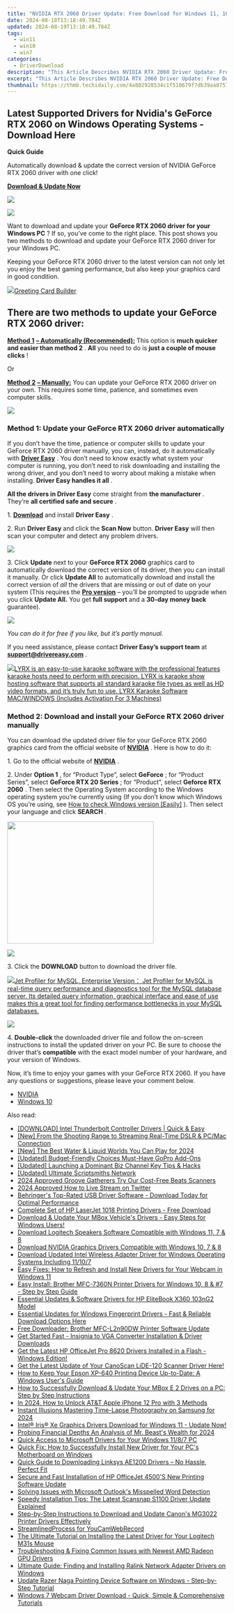 ```yaml
---
title: "NVIDIA RTX 2060 Driver Update: Free Download for Windows 11, 10, 8 & 7 Operating Systems"
date: 2024-08-18T13:18:49.784Z
updated: 2024-08-19T13:18:49.784Z
tags:
  - win11
  - win10
  - win7
categories:
  - DriverDownload
description: "This Article Describes NVIDIA RTX 2060 Driver Update: Free Download for Windows 11, 10, 8 & 7 Operating Systems"
excerpt: "This Article Describes NVIDIA RTX 2060 Driver Update: Free Download for Windows 11, 10, 8 & 7 Operating Systems"
thumbnail: https://thmb.techidaily.com/4a802928534c1f510679f7db39aa8757031a3947f8786bd477dd4066192a8852.jpg
---
```


## Latest Supported Drivers for Nvidia's GeForce RTX 2060 on Windows Operating Systems - Download Here

**Quick Guide**

 Automatically download & update the correct version of NVIDIA GeForce RTX 2060 driver with one click!

[**Download & Update Now**](https://tools.techidaily.com/drivereasy/download/)

<!-- affiliate ads begin -->
<a href="https://secure.2checkout.com/order/checkout.php?PRODS=3727260&QTY=1&AFFILIATE=108875&CART=1"><img src="http://www.aiseesoft.com/avangate/30p/banner.jpg" border="0"></a>
<!-- affiliate ads end -->
![](https://images.drivereasy.com/wp-content/uploads/2019/03/image-69.png)

 Want to download and update your **GeForce RTX 2060 driver for your Windows PC** ? If so, you’ve come to the right place. This post shows you two methods to download and update your GeForce RTX 2060 driver for your Windows PC.

 Keeping your GeForce RTX 2060 driver to the latest version can not only let you enjoy the best gaming performance, but also keep your graphics card in good condition.

<!-- affiliate ads begin -->
<a href="https://secure.2checkout.com/order/checkout.php?PRODS=2067133&QTY=1&AFFILIATE=108875&CART=1"><img src="https://www.pearlmountainsoft.com/n_img/product/gcb/banScrn.jpg" border="0">Greeting Card Builder</a>
<!-- affiliate ads end -->
## **There are two methods to update your GeForce RTX 2060 driver:**

**[Method 1](https://tools.techidaily.com/drivereasy/download/)** [](https://tools.techidaily.com/drivereasy/download/) **[– Automatically (Recommended):](https://tools.techidaily.com/drivereasy/download/)**  This option is **much quicker and easier than method 2** . **All** you need to do is **just a couple of mouse clicks** !

Or

**[Method 2](https://tools.techidaily.com/drivereasy/download/)** [](https://tools.techidaily.com/drivereasy/download/) **[– Manually:](https://tools.techidaily.com/drivereasy/download/)**  You can update your GeForce RTX 2060 driver on your own. This requires some time, patience, and sometimes even computer skills.

<!-- affiliate ads begin -->
<a href="https://store.nero.com/order/checkout.php?PRODS=42296985&QTY=1&AFFILIATE=108875&CART=1"><img src="https://secure.avangate.com/images/merchant/9cea886b9f44a3c2df1163730ab64994/products/copy_nero_burning_rom_cart.png" border="0">
</a>
<!-- affiliate ads end -->
### Method 1: Update your GeForce RTX 2060 driver automatically

 If you don’t have the time, patience or computer skills to update your GeForce RTX 2060 driver manually, you can, instead, do it automatically with **[Driver Easy](https://tools.techidaily.com/drivereasy/download/)**  . You don’t need to know exactly what system your computer is running, you don’t need to risk downloading and installing the wrong driver, and you don’t need to worry about making a mistake when installing. **Driver Easy handles it all** .

**All the drivers in Driver Easy** come straight from **the manufacturer** . They‘re **all certified safe and secure** .

 1\. **[Download](https://tools.techidaily.com/drivereasy/download/)**  and install **Driver Easy** .

 2\. Run **Driver Easy** and click the **Scan Now** button. **Driver Easy** will then scan your computer and detect any problem drivers.

![](https://images.drivereasy.com/wp-content/uploads/2019/03/image-84.png)

 3\. Click **Update** next to your **GeForce RTX 2060** graphics card to automatically download the correct version of its driver, then you can install it manually. Or click **Update All** to automatically download and install the correct version of _all_ the drivers that are missing or out of date on your system (This requires the **[Pro version](https://tools.techidaily.com/drivereasy/download/)**  – you’ll be prompted to upgrade when you click **Update All.**  You get **full support** and a **30-day money back** guarantee).

![](https://images.drivereasy.com/wp-content/uploads/2019/03/image-85.png)

_You can do it for free if you like, but it’s partly manual._

 If you need assistance, please contact **Driver Easy’s support team** at **[support@drivereasy.com](https://tools.techidaily.com/drivereasy/download/)**  .

<!-- affiliate ads begin -->
<a href="https://shop.pcdj.com/order/checkout.php?PRODS=4698998&QTY=1&AFFILIATE=108875&CART=1"> <img src="https://secure.avangate.com/images/merchant/47f4b6321e9fd8e8f7326a6adc1a7c1e/products/MacBook_Pro_lyrx-withsinger-tv.png" border="0">LYRX is an easy-to-use karaoke software with the professional features karaoke hosts need to perform with precision. LYRX is karaoke show hosting software that supports all standard karaoke file types as well as HD video formats, and it’s truly fun to use. 
LYRX Karaoke Software MAC/WINDOWS (Includes Activation For 3 Machines)</a>
<!-- affiliate ads end -->
### Method 2: Download and install your GeForce RTX 2060 driver manually

 You can download the updated driver file for your GeForce RTX 2060 graphics card from the official website of **[NVIDIA](https://tools.techidaily.com/drivereasy/download/)**  . Here is how to do it:

 1\. Go to the official website of **[NVIDIA](https://tools.techidaily.com/drivereasy/download/)**  .

 2\. Under **Option 1** , for “Product Type”, select **GeForce** ; for “Product Series”, select **GeForce RTX 20 Series** ; for “Product”, select **Geforce RTX 2060** . Then select the Operating System according to the Windows operating system you’re currently using (If you don’t know which Windows OS you’re using, see [ How to check Windows version \[Easily\]](https://tools.techidaily.com/drivereasy/download/) ). Then select your language and click **SEARCH** .

<!-- affiliate ads begin -->
<a href="https://getlyla.pxf.io/c/5597632/1455723/15391" target="_top" id="1455723"><img src="//a.impactradius-go.com/display-ad/15391-1455723" border="0" alt="" width="336" height="280"/></a><img height="0" width="0" src="https://imp.pxf.io/i/5597632/1455723/15391" style="position:absolute;visibility:hidden;" border="0" />
<!-- affiliate ads end -->
![](https://images.drivereasy.com/wp-content/uploads/2019/03/image-90.png)

 3\. Click the **DOWNLOAD** button to download the driver file.

<!-- affiliate ads begin -->
<a href="https://secure.2checkout.com/order/checkout.php?PRODS=4576829&QTY=1&AFFILIATE=108875&CART=1"><img src="https://secure.avangate.com/images/merchant/9e740b84bb48a64dde25061566299467/products/copy_1_jp_box_big.png" border="0">Jet Profiler for MySQL, Enterprise Version： Jet Profiler for MySQL is real-time query performance and diagnostics tool for the MySQL database server. Its detailed query information, graphical interface and ease of use makes this a great tool for finding performance bottlenecks in your MySQL databases. </a>
<!-- affiliate ads end -->
![](https://images.drivereasy.com/wp-content/uploads/2019/03/image-91.png)

 4\. **Double-click** the downloaded driver file and follow the on-screen instructions to install the updated driver on your PC. Be sure to choose the driver that’s **compatible** with the exact model number of your hardware, and your version of Windows.

 Now, it’s time to enjoy your games with your GeForce RTX 2060\. If you have any questions or suggestions, please leave your comment below.

* [NVIDIA](https://tools.techidaily.com/drivereasy/download/)
* [Windows 10](https://tools.techidaily.com/drivereasy/download/)

<ins class="adsbygoogle"
     style="display:block"
     data-ad-format="autorelaxed"
     data-ad-client="ca-pub-7571918770474297"
     data-ad-slot="1223367746"></ins>



<ins class="adsbygoogle"
     style="display:block"
     data-ad-client="ca-pub-7571918770474297"
     data-ad-slot="8358498916"
     data-ad-format="auto"
     data-full-width-responsive="true"></ins>

<span class="atpl-alsoreadstyle">Also read:</span>
<div><ul>
<li><a href="https://win-amazing.techidaily.com/download-intel-thunderbolt-controller-drivers-quick-and-easy/"><u>[DOWNLOAD] Intel Thunderbolt Controller Drivers | Quick & Easy</u></a></li>
<li><a href="https://facebook-video-recording.techidaily.com/new-from-the-shooting-range-to-streaming-real-time-dslr-and-pcmac-connection/"><u>[New] From the Shooting Range to Streaming Real-Time  DSLR & PC/Mac Connection</u></a></li>
<li><a href="https://desktop-recording.techidaily.com/new-the-best-water-and-liquid-worlds-you-can-play-for-2024/"><u>[New] The Best Water & Liquid Worlds You Can Play for 2024</u></a></li>
<li><a href="https://extra-lessons.techidaily.com/updated-budget-friendly-choices-must-have-gopro-add-ons/"><u>[Updated] Budget-Friendly Choices  Must-Have GoPro Add-Ons</u></a></li>
<li><a href="https://facebook-video-share.techidaily.com/updated-launching-a-dominant-biz-channel-key-tips-and-hacks/"><u>[Updated] Launching a Dominant Biz Channel  Key Tips & Hacks</u></a></li>
<li><a href="https://some-guidance.techidaily.com/updated-ultimate-scriptsmiths-network/"><u>[Updated] Ultimate Scriptsmiths Network</u></a></li>
<li><a href="https://some-techniques.techidaily.com/2024-approved-groove-gatherers-try-our-cost-free-beats-scanners/"><u>2024 Approved  Groove Gatherers  Try Our Cost-Free Beats Scanners</u></a></li>
<li><a href="https://twitter-videos.techidaily.com/2024-approved-how-to-live-stream-on-twitter/"><u>2024 Approved  How to Live Stream on Twitter</u></a></li>
<li><a href="https://win-amazing.techidaily.com/behringers-top-rated-usb-driver-software-download-today-for-optimal-performance/"><u>Behringer's Top-Rated USB Driver Software - Download Today for Optimal Performance</u></a></li>
<li><a href="https://win-amazing.techidaily.com/complete-set-of-hp-laserjet-1018-printing-drivers-free-download/"><u>Complete Set of HP LaserJet 1018 Printing Drivers - Free Download</u></a></li>
<li><a href="https://win-amazing.techidaily.com/download-and-update-your-mbox-vehicles-drivers-easy-steps-for-windows-users/"><u>Download & Update Your MBox Vehicle's Drivers - Easy Steps for Windows Users!</u></a></li>
<li><a href="https://win-amazing.techidaily.com/download-logitech-speakers-software-compatible-with-windows-11-7-and-8/"><u>Download Logitech Speakers Software Compatible with Windows 11, 7 & 8</u></a></li>
<li><a href="https://win-amazing.techidaily.com/download-nvidia-graphics-drivers-compatible-with-windows-10-7-and-8/"><u>Download NVIDIA Graphics Drivers Compatible with Windows 10, 7 & 8</u></a></li>
<li><a href="https://win-amazing.techidaily.com/download-updated-intel-wireless-adapter-driver-for-windows-operating-systems-including-11107/"><u>Download Updated Intel Wireless Adapter Driver for Windows Operating Systems Including 11/10/7</u></a></li>
<li><a href="https://win-amazing.techidaily.com/easy-fixes-how-to-refresh-and-install-new-drivers-for-your-webcam-in-windows-11/"><u>Easy Fixes: How to Refresh and Install New Drivers for Your Webcam in Windows 11</u></a></li>
<li><a href="https://win-amazing.techidaily.com/easy-install-brother-mfc-7360n-printer-drivers-for-windows-10-8-and-7-step-by-step-guide/"><u>Easy Install: Brother MFC-7360N Printer Drivers for Windows 10, 8 & #7 - Step by Step Guide</u></a></li>
<li><a href="https://win-amazing.techidaily.com/essential-updates-and-software-drivers-for-hp-elitebook-x360-103ng2-model/"><u>Essential Updates & Software Drivers for HP EliteBook X360 103nG2 Model</u></a></li>
<li><a href="https://win-amazing.techidaily.com/essential-updates-for-windows-fingerprint-drivers-fast-and-reliable-download-options-here/"><u>Essential Updates for Windows Fingerprint Drivers - Fast & Reliable Download Options Here</u></a></li>
<li><a href="https://win-amazing.techidaily.com/free-downloader-brother-mfc-l2n90dw-printer-software-update/"><u>Free Downloader: Brother MFC-L2n90DW Printer Software Update</u></a></li>
<li><a href="https://win-amazing.techidaily.com/get-started-fast-insignia-to-vga-converter-installation-and-driver-downloads/"><u>Get Started Fast - Insignia to VGA Converter Installation & Driver Downloads</u></a></li>
<li><a href="https://win-amazing.techidaily.com/1722975705003-get-the-latest-hp-officejet-pro-8620-drivers-installed-in-a-flash-windows-edition/"><u>Get the Latest HP OfficeJet Pro 8620 Drivers Installed in a Flash - Windows Edition!</u></a></li>
<li><a href="https://win-amazing.techidaily.com/get-the-latest-update-of-your-canoscan-lide-120-scanner-driver-here/"><u>Get the Latest Update of Your CanoScan LiDE-120 Scanner Driver Here!</u></a></li>
<li><a href="https://win-amazing.techidaily.com/how-to-keep-your-epson-xp-640-printing-device-up-to-date-a-windows-users-guide/"><u>How to Keep Your Epson XP-640 Printing Device Up-to-Date: A Windows User's Guide</u></a></li>
<li><a href="https://win-amazing.techidaily.com/how-to-successfully-download-and-update-your-mbox-e-2-drives-on-a-pc-step-by-step-instructions/"><u>How to Successfully Download & Update Your MBox E 2 Drives on a PC: Step by Step Instructions</u></a></li>
<li><a href="https://sim-unlock.techidaily.com/in-2024-how-to-unlock-atandt-apple-iphone-12-pro-with-3-methods-by-drfone-ios/"><u>In 2024, How to Unlock AT&T Apple iPhone 12 Pro with 3 Methods</u></a></li>
<li><a href="https://extra-guidance.techidaily.com/instant-illusions-mastering-time-lapse-photography-on-samsung-for-2024/"><u>Instant Illusions  Mastering Time-Lapse Photography on Samsung for 2024</u></a></li>
<li><a href="https://win-amazing.techidaily.com/intel-iris-xe-graphics-drivers-download-for-windows-11-update-now/"><u>Intel® Iris® Xe Graphics Drivers Download for Windows 11 - Update Now!</u></a></li>
<li><a href="https://facebook-video-share.techidaily.com/probing-financial-depths-an-analysis-of-mr-beasts-wealth-for-2024/"><u>Probing Financial Depths  An Analysis of Mr. Beast's Wealth for 2024</u></a></li>
<li><a href="https://win-amazing.techidaily.com/quick-access-to-microsoft-drivers-for-your-windows-1187-pc/"><u>Quick Access to Microsoft Drivers for Your Windows 11/8/7 PC</u></a></li>
<li><a href="https://win-amazing.techidaily.com/quick-fix-how-to-successfully-install-new-driver-for-your-pcs-motherboard-on-windows/"><u>Quick Fix: How to Successfully Install New Driver for Your PC's Motherboard on Windows</u></a></li>
<li><a href="https://win-amazing.techidaily.com/1722968715521-quick-guide-to-downloading-linksys-ae1200-drivers-no-hassle-perfect-fit/"><u>Quick Guide to Downloading Linksys AE1200 Drivers – No Hassle, Perfect Fit</u></a></li>
<li><a href="https://win-amazing.techidaily.com/secure-and-fast-installation-of-hp-officejet-4500s-new-printing-software-update/"><u>Secure and Fast Installation of HP OfficeJet 4500'S New Printing Software Update</u></a></li>
<li><a href="https://tech-recovery.techidaily.com/solving-issues-with-microsoft-outlooks-misspelled-word-detection/"><u>Solving Issues with Microsoft Outlook's Misspelled Word Detection</u></a></li>
<li><a href="https://win-amazing.techidaily.com/speedy-installation-tips-the-latest-scansnap-s1100-driver-update-explained/"><u>Speedy Installation Tips: The Latest Scansnap S1100 Driver Update Explained</u></a></li>
<li><a href="https://win-amazing.techidaily.com/step-by-step-instructions-to-download-and-update-canons-mg3022-printer-drivers-effectively/"><u>Step-by-Step Instructions to Download and Update Canon's MG3022 Printer Drivers Effectively</u></a></li>
<li><a href="https://screen-video-capture.techidaily.com/streamlinedprocess-for-youcamwebrecord/"><u>StreamlinedProcess for YouCamWebRecord</u></a></li>
<li><a href="https://win-amazing.techidaily.com/the-ultimate-tutorial-on-installing-the-latest-driver-for-your-logitech-m31s-mouse/"><u>The Ultimate Tutorial on Installing the Latest Driver for Your Logitech M31s Mouse</u></a></li>
<li><a href="https://win-amazing.techidaily.com/troubleshooting-and-fixing-common-issues-with-newest-amd-radeon-gpu-drivers/"><u>Troubleshooting & Fixing Common Issues with Newest AMD Radeon GPU Drivers</u></a></li>
<li><a href="https://win-amazing.techidaily.com/ultimate-guide-finding-and-installing-ralink-network-adapter-drivers-on-windows/"><u>Ultimate Guide: Finding and Installing Ralink Network Adapter Drivers on Windows</u></a></li>
<li><a href="https://win-amazing.techidaily.com/update-razer-naga-pointing-device-software-on-windows-step-by-step-tutorial/"><u>Update Razer Naga Pointing Device Software on Windows - Step-by-Step Tutorial</u></a></li>
<li><a href="https://win-amazing.techidaily.com/windows-7-webcam-driver-download-quick-simple-and-comprehensive-tutorials/"><u>Windows 7 Webcam Driver Download - Quick, Simple & Comprehensive Tutorials</u></a></li>
</ul></div>
